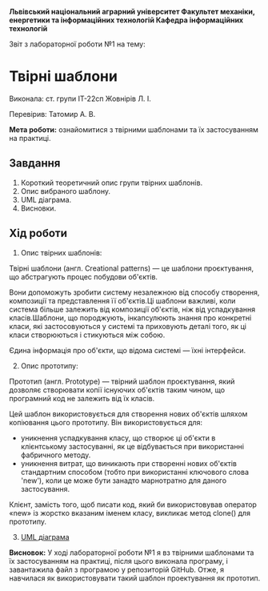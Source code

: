 ﻿**Львівський національний аграрний університет
Факультет механіки, енергетики та інформаційних технологій
Кафедра інформаційних технологій**

Звіт з лабораторної роботи №1
на тему: 

# Твірні шаблони
 
Виконала: ст. групи ІТ-22сп Жовнірів Л. І.

Перевірив: Татомир А. В.

**Мета роботи:** ознайомитися з твірними шаблонами та їх застосуванням на практиці.

## Завдання
1. Короткий теоретичний опис групи твірних шаблонів.
2. Опис вибраного шаблону.
3. UML діаграма.
4. Висновки.

## Хід роботи
1. Опис твірних шаблонів:

Твірні шаблони (англ. Creational patterns) — це шаблони проєктування, що абстрагують процес побудови об'єктів. 

 Вони допоможуть зробити систему незалежною від способу створення, композиції та представлення її об'єктів.Ці шаблони важливі, коли система більше залежить від композиції об'єктів, ніж від успадкування класів.Шаблони, що породжують, інкапсулюють знання про конкретні класи, які застосовуються у системі та приховують деталі того, як ці класи створюються і стикуються між собою.

Єдина інформація про об'єкти, що відома системі — їхні інтерфейси.


2. Опис прототипу:

Прототип (англ. Prototype) — твірний шаблон проєктування, який дозволяє створювати копії існуючих об'єктів таким чином, що програмний код не залежить від їх класів.

Цей шаблон використовується для створення нових об'єктів шляхом копіювання цього прототипу. Він використовується для:

 - уникнення успадкування класу, що створює ці об'єкти в клієнтському застосуванні, як це відбувається при використанні фабричного методу.
 - уникнення витрат, що виникають при створенні нових об'єктів стандартним способом (тобто при використанні ключового слова 'new'), коли це може бути занадто марнотратно для даного застосування.

Клієнт, замість того, щоб писати код, який би використовував оператор «new» із жорстко вказаним іменем класу, викликає метод clone() для прототипу.



3.  [UML діаграма](https://github.com/liliazh/oop1/uml_prototype.PNG)

**Висновок:** У ході лабораторної роботи №1 я вз твірними шаблонами та їх застосуванням на практиці, після цього виконала програму, і завантажила файл з програмою у репозиторій GitHub. Отже, я навчилася як використовувати такий шаблон проектування як прототип.
